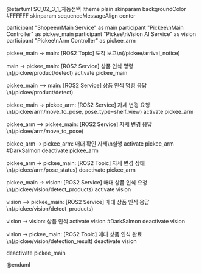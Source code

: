 @startuml SC_02_3_1_자동선택
!theme plain
skinparam backgroundColor #FFFFFF
skinparam sequenceMessageAlign center

participant "Shopee\nMain Service" as main
participant "Pickee\nMain Controller" as pickee_main
participant "Pickee\nVision AI Service" as vision
participant "Pickee\nArm Controller" as pickee_arm

pickee_main -> main: [ROS2 Topic] 도착 보고\n(/pickee/arrival_notice)

main -> pickee_main: [ROS2 Service] 상품 인식 명령\n(/pickee/product/detect)
activate pickee_main

pickee_main --> main: [ROS2 Service] 상품 인식 명령 응답\n(/pickee/product/detect)

pickee_main -> pickee_arm: [ROS2 Service] 자세 변경 요청\n(/pickee/arm/move_to_pose, pose_type=shelf_view)
activate pickee_arm

pickee_arm --> pickee_main: [ROS2 Service] 자세 변경 응답\n(/pickee/arm/move_to_pose)

pickee_arm -> pickee_arm: 매대 확인 자세\n실행
activate pickee_arm #DarkSalmon
deactivate pickee_arm

pickee_arm -> pickee_main: [ROS2 Topic] 자세 변경 상태\n(/pickee/arm/pose_status)
deactivate pickee_arm

pickee_main -> vision: [ROS2 Service] 매대 상품 인식 요청\n(/pickee/vision/detect_products)
activate vision

vision --> pickee_main: [ROS2 Service] 매대 상품 인식 응답\n(/pickee/vision/detect_products)

vision -> vision: 상품 인식
activate vision #DarkSalmon
deactivate vision

vision -> pickee_main: [ROS2 Topic] 매대 상품 인식 완료\n(/pickee/vision/detection_result)
deactivate vision

deactivate pickee_main

@enduml